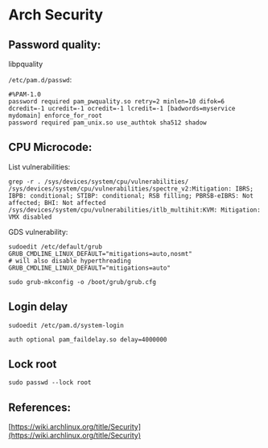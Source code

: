 # Arch Security
## Password quality:
libpquality

`/etc/pam.d/passwd`:
```
#%PAM-1.0
password required pam_pwquality.so retry=2 minlen=10 difok=6 dcredit=-1 ucredit=-1 ocredit=-1 lcredit=-1 [badwords=myservice mydomain] enforce_for_root
password required pam_unix.so use_authtok sha512 shadow
```

## CPU Microcode:
List vulnerabilities:
```
grep -r . /sys/devices/system/cpu/vulnerabilities/ 
/sys/devices/system/cpu/vulnerabilities/spectre_v2:Mitigation: IBRS; IBPB: conditional; STIBP: conditional; RSB filling; PBRSB-eIBRS: Not affected; BHI: Not affected
/sys/devices/system/cpu/vulnerabilities/itlb_multihit:KVM: Mitigation: VMX disabled
```

GDS vulnerability:
```
sudoedit /etc/default/grub
GRUB_CMDLINE_LINUX_DEFAULT="mitigations=auto,nosmt"
# will also disable hyperthreading
GRUB_CMDLINE_LINUX_DEFAULT="mitigations=auto"

sudo grub-mkconfig -o /boot/grub/grub.cfg
```

## Login delay
```
sudoedit /etc/pam.d/system-login

auth optional pam_faildelay.so delay=4000000
```

## Lock root
```
sudo passwd --lock root
```

## References: 
[https://wiki.archlinux.org/title/Security](https://wiki.archlinux.org/title/Security)
